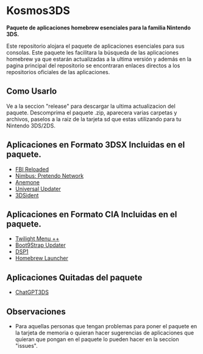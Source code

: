 # Kosmos3DS

**Paquete de aplicaciones homebrew esenciales para la familia Nintendo 3DS.**

Este repositorio alojara el paquete de aplicaciones esenciales para sus consolas. Este paquete les facilitara la búsqueda de las aplicaciones homebrew ya que estarán actualizadas a la ultima versión y además en la pagina principal del repositorio se encontraran enlaces directos a los repositorios oficiales de las aplicaciones.

## Como Usarlo
Ve a la seccion "release" para descargar la ultima actualizacion del paquete. Descomprima el paquete .zip, aparecera varias carpetas y archivos, paselos a la raiz de la tarjeta sd que estas utilizando para tu Nintendo 3DS/2DS.

## Aplicaciones en Formato 3DSX Incluidas en el paquete.                                                                  
* [FBI Reloaded](https://github.com/TheRealZora/FBI-Reloaded/releases)                                                 
* [Nimbus: Pretendo Network](https://github.com/PretendoNetwork/nimbus/releases)
* [Anemone](https://github.com/astronautlevel2/Anemone3DS/releases)
* [Universal Updater](https://github.com/Universal-Team/Universal-Updater/releases)
* [3DSident](https://github.com/joel16/3DSident/releases)


## Aplicaciones en Formato CIA Incluidas en el paquete.
* [Twilight Menu ++](https://github.com/DS-Homebrew/TWiLightMenu/releases)
* [Boot9Strap Updater](https://github.com/PabloMK7/EzB9SUpdater/releases)
* [DSP1](https://github.com/zoogie/DSP1/releases)
* [Homebrew Launcher](https://github.com/PabloMK7/homebrew_launcher_dummy/releases)


## Aplicaciones Quitadas del paquete

* [ChatGPT3DS](https://github.com/CarsonKompon/ChatGPT3DS/releases)

## Observaciones
* Para aquellas personas que tengan problemas para poner el paquete en la tarjeta de memoria o quieran hacer sugerencias de aplicaciones que quieran que pongan en el paquete lo pueden hacer en la seccion "issues".

